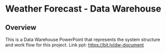 # Weather Forecast - Data Warehouse

## Overview
This is a Data Warehouse PowerPoint that represents the system structure and work flow for this project.
Link ppt: https://bit.ly/dw-document